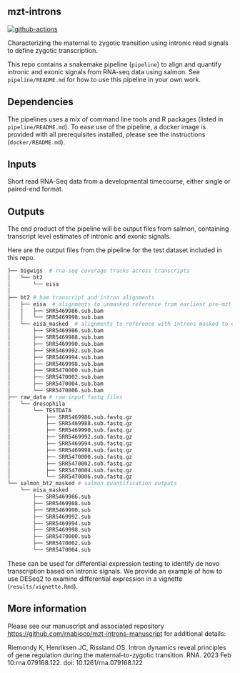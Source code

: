 
## mzt-introns  

[![github-actions](https://github.com/rnabioco/mzt-introns/actions/workflows/github-actions.yaml/badge.svg)](https://github.com/rnabioco/mzt-introns/actions/workflows/github-actions.yaml)  

Characterizing the maternal to zygotic transition using intronic read signals to define zygotic transcription.  

This repo contains a snakemake pipeline (`pipeline`) to align and quantify intronic and exonic signals from RNA-seq data using salmon. See `pipeline/README.md` for how to use this pipeline in your own work. 

## Dependencies

The pipelines uses a mix of command line tools and R packages (listed in `pipeline/README.md`). To ease use of the pipeline, a docker image is provided with all prerequisites installed, please see the instructions (`docker/README.md`).

## Inputs
Short read RNA-Seq data from a developmental timecourse, either single or paired-end format.

## Outputs

The end product of the pipeline will be output files from salmon, containing transcript level estimates of intronic and exonic signals. 

Here are the output files from the pipeline for the test dataset included in this repo. 

```bash
├── bigwigs  # rna-seq coverage tracks across transcripts
│   └── bt2
│       └── eisa
│             
├── bt2 # bam transcript and intron alignments
│   ├── eisa  # alignments to unmasked reference from earliest pre-mzt timepoint
│   │   ├── SRR5469986.sub.bam
│   │   └── SRR5469998.sub.bam
│   └── eisa_masked  # alignments to reference with introns masked to exclude signals from earliest pre-mzt timepoints
│       ├── SRR5469986.sub.bam
│       ├── SRR5469988.sub.bam
│       ├── SRR5469990.sub.bam
│       ├── SRR5469992.sub.bam
│       ├── SRR5469994.sub.bam
│       ├── SRR5469998.sub.bam
│       ├── SRR5470000.sub.bam
│       ├── SRR5470002.sub.bam
│       ├── SRR5470004.sub.bam
│       └── SRR5470006.sub.bam
├── raw_data # raw input fastq files
│   └── drosophila
│       └── TESTDATA
│           ├── SRR5469986.sub.fastq.gz
│           ├── SRR5469988.sub.fastq.gz
│           ├── SRR5469990.sub.fastq.gz
│           ├── SRR5469992.sub.fastq.gz
│           ├── SRR5469994.sub.fastq.gz
│           ├── SRR5469998.sub.fastq.gz
│           ├── SRR5470000.sub.fastq.gz
│           ├── SRR5470002.sub.fastq.gz
│           ├── SRR5470004.sub.fastq.gz
│           └── SRR5470006.sub.fastq.gz
└── salmon_bt2_masked # salmon quantification outputs 
    └── eisa_masked
        ├── SRR5469986.sub
        ├── SRR5469988.sub
        ├── SRR5469990.sub
        ├── SRR5469992.sub
        ├── SRR5469994.sub
        ├── SRR5469998.sub
        ├── SRR5470000.sub
        ├── SRR5470002.sub
        └── SRR5470004.sub
```

These can be used for differential expression testing to identify de novo transcription based on intronic signals.  We provide an example of how to use DESeq2 to examine differential expression in a vignette (`results/vignette.Rmd`).

## More information

Please see our manuscript and associated repository https://github.com/rnabioco/mzt-introns-manuscript for additional details:  

>
Riemondy K, Henriksen JC, Rissland OS. Intron dynamics reveal principles of gene regulation during the maternal-to-zygotic transition. RNA. 2023 Feb 10:rna.079168.122. doi: 10.1261/rna.079168.122
>

